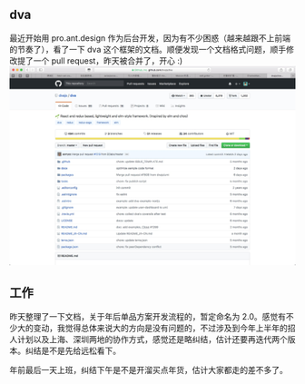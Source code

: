 ## dva
最近开始用 pro.ant.design 作为后台开发，因为有不少困惑（越来越跟不上前端的节奏了），看了一下 dva 这个框架的文档。顺便发现一个文档格式问题，顺手修改提了一个 pull request，昨天被合并了，开心 :)
![](./_image/2018-02-14-00-41-38.jpg)

## 工作
昨天整理了一下文档，关于年后单品方案开发流程的，暂定命名为 2.0。感觉有不少大的变动，我觉得总体来说大的方向是没有问题的，不过涉及到今年上半年的招人计划以及上海、深圳两地的协作方式，感觉还是略纠结，估计还要再迭代两个版本。纠结是不是先给远松看下。

年前最后一天上班，纠结下午是不是开溜买点年货，估计大家都走的差不多了。